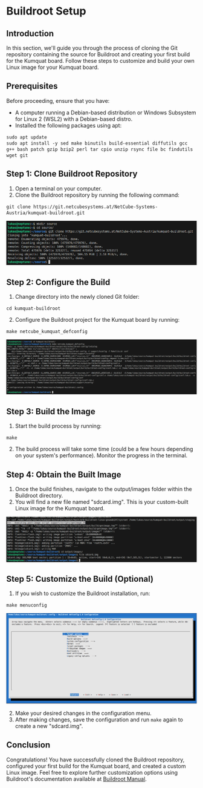 # Buildroot Setup

## Introduction
In this section, we'll guide you through the process of cloning the Git repository containing the source for Buildroot and creating your first build for the Kumquat board. Follow these steps to customize and build your own Linux image for your Kumquat board.

## Prerequisites
Before proceeding, ensure that you have:

- A computer running a Debian-based distribution or Windows Subsystem for Linux 2 (WSL2) with a Debian-based distro.
- Installed the following packages using apt:

```shell
sudo apt update
sudo apt install -y sed make binutils build-essential diffutils gcc g++ bash patch gzip bzip2 perl tar cpio unzip rsync file bc findutils wget git
```

## Step 1: Clone Buildroot Repository
1. Open a terminal on your computer.
2. Clone the Buildroot repository by running the following command:
```shell
git clone https://git.netcubesystems.at/NetCube-Systems-Austria/kumquat-buildroot.git
```

![Clone Repository](img/buildroot-setup/clone-repo.png)

## Step 2: Configure the Build
1. Change directory into the newly cloned Git folder:
```shell
cd kumquat-buildroot
```

2. Configure the Buildroot project for the Kumquat board by running:
```shell
make netcube_kumquat_defconfig
```

![Select Configuration](img/buildroot-setup/make-defconfig.png)

## Step 3: Build the Image
1. Start the build process by running:
```shell
make
```

2. The build process will take some time (could be a few hours depending on your system's performance). Monitor the progress in the terminal.

## Step 4: Obtain the Built Image
1. Once the build finishes, navigate to the output/images folder within the Buildroot directory.
2. You will find a new file named "sdcard.img". This is your custom-built Linux image for the Kumquat board.

![Built Image](img/buildroot-setup/image-file.png)

## Step 5: Customize the Build (Optional)
1. If you wish to customize the Buildroot installation, run:
```shell
make menuconfig
```

![Buildroot Menuconfig](img/buildroot-setup/menuconfig.png)

2. Make your desired changes in the configuration menu.
3. After making changes, save the configuration and run `make` again to create a new "sdcard.img".

## Conclusion
Congratulations! You have successfully cloned the Buildroot repository, configured your first build for the Kumquat board, and created a custom Linux image. Feel free to explore further customization options using Buildroot's documentation available at [Buildroot Manual](https://buildroot.org/downloads/manual/manual.html).
